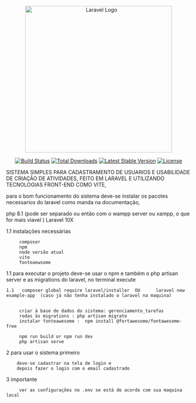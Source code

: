 <p align="center"><a href="https://laravel.com" target="_blank"><img src="https://raw.githubusercontent.com/laravel/art/master/logo-lockup/5%20SVG/2%20CMYK/1%20Full%20Color/laravel-logolockup-cmyk-red.svg" width="400" alt="Laravel Logo"></a></p>

<p align="center">
<a href="https://github.com/laravel/framework/actions"><img src="https://github.com/laravel/framework/workflows/tests/badge.svg" alt="Build Status"></a>
<a href="https://packagist.org/packages/laravel/framework"><img src="https://img.shields.io/packagist/dt/laravel/framework" alt="Total Downloads"></a>
<a href="https://packagist.org/packages/laravel/framework"><img src="https://img.shields.io/packagist/v/laravel/framework" alt="Latest Stable Version"></a>
<a href="https://packagist.org/packages/laravel/framework"><img src="https://img.shields.io/packagist/l/laravel/framework" alt="License"></a>
</p>

SISTEMA SIMPLES PARA CADASTRAMENTO DE USUARIOS E USABILIDADE DE CRIAÇÃO DE ATIVIDADES, FEITO EM LARAVEL E UTILIZANDO TECNOLOGIAS FRONT-END COMO VITE, 

 para o bom funcionamento do sistema deve-se instalar os pacotes necessarios do laravel como manda na documentação, 

 php  8.1 (pode ser separado ou então com o wampp server ou xampp, o que for mais viavel )
 Laravel  10X
   
     
1.1 instalações necessárias

        
         composer
         npm 
         node versão atual 
         vite
         fonteaewsome      



1.1 para executar o projeto deve-se usar o npm e também o php artisan server e as migrations do laravel, no terminal execute 

    1.1   composer global require laravel/installer  OU      laravel new example-app  (caso já não tenha instalado o laravel na maquina)
       
        
         criar à base de dados do sistema: gerenciamento_tarefas
         rodas às migrations : php artisan migrate
         instalar fonteawesome :  npm install @fortawesome/fontawesome-free       
                 
         npm run build or npm run dev
         php artisan serve

2 para usar o sistema primeiro 

        deve-se cadastrar na tela de login e 
        depois fazer o login com o email cadastrado 
         
3 importante

         ver as configurações no .env se está de acordo com sua maquina local
